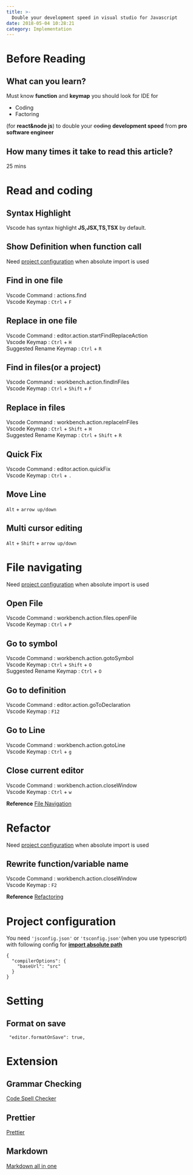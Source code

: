 ```yaml
---
title: >-
  Double your development speed in visual studio for Javascript
date: 2018-05-04 10:28:21
category: Implementation
---
```


# Before Reading

## What can you learn?

Must know **function** and **keymap** you should look for IDE for

* Coding
* Factoring

(for **react&node js**) to double your ~~coding~~ **development speed** from **pro software engineer**

## How many times it take to read this article?

25 mins

# Read and coding

## Syntax Highlight

Vscode has syntax highlight **JS,JSX,TS,TSX** by default.

## Show Definition when function call

Need [project configuration](#Project-configuration) when absolute import is used

## Find in one file

Vscode Command : actions.find  
Vscode Keymap : `Ctrl` + `F`

## Replace in one file

Vscode Command : editor.action.startFindReplaceAction  
Vscode Keymap : `Ctrl` + `H`  
Suggested Rename Keymap : `Ctrl` + `R`

## Find in files(or a project)

Vscode Command : workbench.action.findInFiles  
Vscode Keymap : `Ctrl` + `Shift` + `F`

## Replace in files

Vscode Command : workbench.action.replaceInFiles  
Vscode Keymap : `Ctrl` + `Shift` + `H`  
Suggested Rename Keymap : `Ctrl` + `Shift` + `R`

## Quick Fix

Vscode Command : editor.action.quickFix  
Vscode Keymap : `Ctrl` + `.`

## Move Line

`Alt` + `arrow up/down`

## Multi cursor editing

`Alt` + `Shift` + `arrow up/down`

# File navigating

Need [project configuration](#Project-configuration) when absolute import is used

## Open File

Vscode Command : workbench.action.files.openFile  
Vscode Keymap : `Ctrl` + `P`

## Go to symbol

Vscode Command : workbench.action.gotoSymbol  
Vscode Keymap : `Ctrl` + `Shift` + `O`  
Suggested Rename Keymap : `Ctrl` + `O`

## Go to definition

Vscode Command : editor.action.goToDeclaration  
Vscode Keymap : `F12`

## Go to Line

Vscode Command : workbench.action.gotoLine  
Vscode Keymap : `Ctrl` + `g`

## Close current editor

Vscode Command : workbench.action.closeWindow  
Vscode Keymap : `Ctrl` + `w`

**Reference**
[File Navigation](https://code.visualstudio.com/docs/editor/editingevolved)

# Refactor

Need [project configuration](#Project-configuration) when absolute import is used

## Rewrite function/variable name

Vscode Command : workbench.action.closeWindow  
Vscode Keymap : `F2`

**Reference**
[Refactoring](https://code.visualstudio.com/docs/editor/refactoring)

# Project configuration

You need `'jsconfig.json'` or `'tsconfig.json'`(when you use typescript) with following config for [**import absolute path**](https://medium.com/@ktruong008/absolute-imports-with-create-react-app-4338fbca7e3d)

```
{
  "compilerOptions": {
    "baseUrl": "src"
  }
}
```

# Setting

## Format on save

```
 "editor.formatOnSave": true,
```

# Extension

## Grammar Checking

[Code Spell Checker](https://marketplace.visualstudio.com/items?itemName=streetsidesoftware.code-spell-checker)

## Prettier

[Prettier](https://marketplace.visualstudio.com/items?itemName=esbenp.prettier-vscode)

## Markdown

[Markdown all in one](https://marketplace.visualstudio.com/items?itemName=yzhang.markdown-all-in-one)
